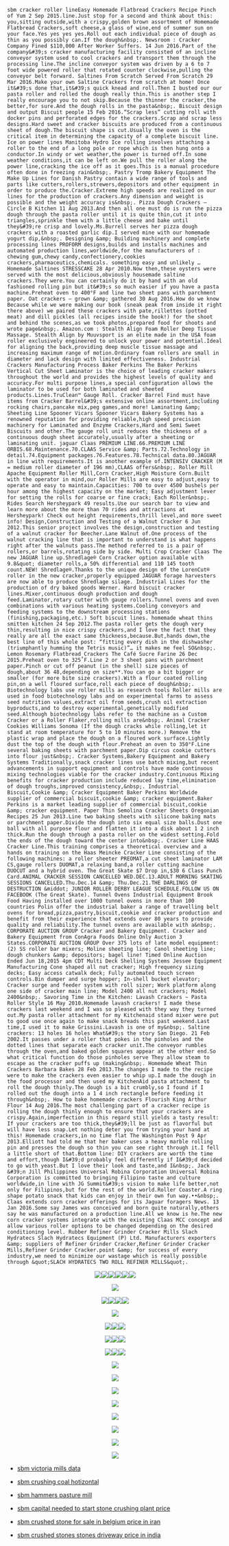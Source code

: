 
```
sbm cracker roller lineEasy Homemade Flatbread Crackers Recipe Pinch of Yum 2 Sep 2015.line.Just stop for a second and think about this: you,sitting outside,with a crispy,golden brown assortment of Homemade Flatbread Crackers,soft cheese,a glass of wine,end of summer sun on your face.Yes yes yes yes.Roll out each individual piece of dough as thin as you possibly can.If the dough&nbsp;. Newsroom : Cracker Company Fined $110,000 After Worker Suffers. 14 Jun 2016.Part of the company&#39;s cracker manufacturing facility consisted of an incline conveyor system used to cool crackers and transport them through the processing line.The incline conveyor system was driven by a 6 to 7 foot wide powered roller that rotated counter clockwise,pulling the conveyor belt forward. Saltines From Scratch Served From Scratch 29 Mar 2016.Make your own Saltine Crackers from scratch at home! Once it&#39;s done that,it&#39;s quick knead and roll.Then I busted our our pasta roller and rolled the dough really thin.This is another step I really encourage you to not skip.Because the thinner the cracker,the better,for sure.And the dough rolls in the pasta&nbsp;. Biscuit design and output Biscuit people 15 Feb 2016.“Scrap less” cutting roll with docker pins and perforated edges for the crackers.Scrap and scrap less designs.Hard sweet and cracker biscuits are produced from a continuous sheet of dough.The biscuit shape is cut.Usually the oven is the critical item in determining the capacity of a complete biscuit line. Ice on power lines Manitoba Hydro Ice rolling involves attaching a roller to the end of a long pole or rope which is then hung onto a conductor.In windy or wet weather,the power is turned off.In some weather conditions,it can be left on.We pull the roller along the power line,cracking the ice off as it goes.This is a manual procedure often done in freezing rain&nbsp;. Pastry Tromp Bakery Equipment The Make Up Lines for Danish Pastry contain a wide range of tools and parts like cutters,rollers,strewers,depositors and other equipment in order to produce the.Cracker.Extreme high speeds are realized on our lines for the production of crackers.Any dimension and weight is possible and the weight accuracy is&nbsp;. Pizza Dough Crackers — Circle B Kitchen 11 Aug 2013.And then all one must do is run the pizza dough through the pasta roller until it is quite thin,cut it into triangles,sprinkle them with a little cheese and bake until they&#39;re crisp and lovely.Ms.Burrell serves her pizza dough crackers with a roasted garlic dip.I served mine with our homemade yogurt dip,&nbsp;. Designing &amp; Building machinery and complete processing lines PROFORM designs,builds and installs machines and automated production lines,worldwide,for the manufacturers of : chewing gum,chewy candy,confectionery,cookies crackers,pharmaceutics,chemicals. something easy and unlikely … Homemade Saltines STRESSCAKE 28 Apr 2010.Now then,these oysters were served with the most delicious,obviously housemade saltine crackers.They were.You can certainly do it by hand with an old fashioned rolling pin but it&#39;s so much easier if you have a pasta machine.Preheat oven to 400°F and line two sheet pans with parchment paper. Oat crackers — grown &amp; gathered 30 Aug 2016.How do we know Because while we were making our book (sneak peak from inside it right there above) we paired these crackers with pate,rillettes (potted meat) and dill pickles (all recipes inside the book!) for the shoot and behind the scenes,as we took photos,prepared food for shoots and wrote page&nbsp;. Amazon.com : Stealth Align Foam Roller Deep Tissue Massage. Stealth Align by Muuvsport is an elite made in the USA foam roller exclusively engineered to unlock your power and potential.Ideal for aligning the back,providing deep muscle tissue massage and increasing maximum range of motion.Ordinary foam rollers are small in diameter and lack design with limited effectiveness. Industrial Crackers Manufacturing Process Baker Perkins The Baker Perkins Vertical Cut Sheet Laminator is the choice of leading cracker makers throughout the world and provides the highest levels of quality and accuracy.For multi purpose lines,a special configuration allows the laminator to be used for both laminated and sheeted products.Lines.TruClean™ Gauge Roll. Cracker Barrel Find must have items from Cracker Barrel&#39;s extensive online assortment,including rocking chairs,pancake mix,peg games,and more! Laminating &amp; Sheeting Line Spooner Vicars Spooner Vicars Bakery Systems has a renowned reputation for providing reliable,high speed precision machinery for Laminated and Enzyme Crackers,Hard and Semi Sweet Biscuits and other.The gauge roll unit reduces the thickness of a continuous dough sheet accurately,usually after a sheeting or laminating unit. jaguar Claas PREMIUM LINE.66.PREMIUM LINE ORBIS.68.Maintenance.70.CLAAS Service &amp; Parts.72.Technology in detail.74.Equipment packages.76.Features.78.Technical data.80.JAGUAR in line with requirements.It is another example of.INTENSIV CRACKER (M = medium roller diameter of 196 mm),CLAAS offers&nbsp;. Roller Mill Apache Equipment Roller Mill,Corn Cracker,High Moisture Corn.Built with the operator in mind,our Roller Mills are easy to adjust,easy to operate and easy to maintain.Capacities: 700 to over 4500 bushels per hour among the highest capacity on the market; Easy adjustment lever for setting the rolls for coarse or fine crack; Each Roller&nbsp;. Rides Search Hersheypark 49 results.Use our search bar to view and learn more about the more than 70 rides and attractions at Hersheypark! Check out height requirements,thrill level,and more sweet info! Design,Construction and Testing of a Walnut Cracker 6 Jun 2012.This senior project involves the design,construction and testing of a walnut cracker for Beecher.Lane Walnut of.One process of the walnut cracking line that is important to understand is what happens right after the walnuts pass.The method referred to is a pair of rollers,or barrels,rotating side by side. Multi Crop Cracker Claas The new JAGUAR line up.Shredlage® Corn Cracker option available with 9.8&quot; diameter rolls,a 50% differential and 110 145 tooth count.NEW! Shredlage®.Thanks to the unique design of the LorenCut® roller in the new cracker,properly equipped JAGUAR forage harvesters are now able to produce Shredlage silage. Industrial Lines for the production of dry baked goods Werner. Hard biscuit cracker lines.Mixer,continuous dough production and dough feed.Laminator,rotary cutter with gauge rollers.Tunnel ovens and oven combinations with various heating systems.Cooling conveyors and feeding systems to the downstream processing stations (finishing,packaging,etc.) Soft biscuit lines. homemade wheat thins smitten kitchen 24 Sep 2012.The pasta roller gets the dough very thin,resulting in nice crispy crackers,and I love the fact that they really are all the exact same thickness,because.But,hands down,the best line of this whole post: “fitting every dish in the dishwasher (triumphantly humming the Tetris music)”… it makes me feel SO&nbsp;. Lemon Rosemary Flatbread Crackers The Café Sucre Farine 26 Dec 2015.Preheat oven to 325˚F.Line 2 or 3 sheet pans with parchment paper.Pinch or cut off peanut (in the shell) size pieces of dough,about 36 48,depending on size**.You can go a bit bigger or smaller (for more bite size crackers).With a flour coated rolling pin,on a well floured surface,roll each piece of dough&nbsp;. Biotechnology labs use roller mills as research tools Roller mills are used in food biotechnology labs and on experimental farms to assess seed nutrition values,extract oil from seeds,crush oil extraction byproducts,and to destroy experimental,genetically modified seed.Although biotechnology labs refer to the machine as a Custom Cracker or a Roller Flaker,rolling mills are&nbsp;. Animal Cracker Cookies Williams Sonoma (If the dough cracks while rolling,let it stand at room temperature for 5 to 10 minutes more.) Remove the plastic wrap and place the dough on a floured work surface.Lightly dust the top of the dough with flour.Preheat an oven to 350°F.Line several baking sheets with parchment paper.Dip circus cookie cutters into flour just&nbsp;. Cracker Systems,Bakery Equipment and Bakery Systems Traditionally,snack cracker lines use batch mixing,but recent advancements in support equipment and controls have made continuous mixing technologies viable for the cracker industry.Continuous Mixing benefits for cracker production include reduced lay time,elimination of dough troughs,improved consistency,&nbsp;. Industrial Biscuit,Cookie &amp; Cracker Equipment Baker Perkins Worldwide supplier of commercial biscuit,cookie &amp; cracker equipment.Baker Perkins is a market leading supplier of commercial biscuit,cookie &amp; cracker equipment. Paper Thin Semolina Cracker Sheets Oregonian Recipes 25 Jun 2013.Line two baking sheets with silicone baking mats or parchment paper.Divide the dough into six equal size balls.Dust one ball with all purpose flour and flatten it into a disk about 1 2 inch thick.Run the dough through a pasta roller on the widest setting.Fold the ends of the dough toward the center into&nbsp;. Cracker Line HAAS Cracker Line.This training comprises a theoretical overview and a hands on training on the Haas Meincke Cracker Line consisting of the following machines: a roller sheeter PREOMAT,a cut sheet laminator LAM CS,gauge rollers DUOMAT,a relaxing band,a roller cutting machine DUOCUT and a hybrid oven. The Great Skate $7 Drop in,$30 6 Class Punch Card.ANIMAL CRACKER SESSION CANCELLED WED.DEC.13.ADULT MORNING SKATING SESSIONS CANCELLED.Thu.Dec.14 &amp; Thu.Dec.21.THE DARLINGS OF DESTRUCTION &middot; JUNIOR ROLLER DERBY LEAGUE SCHEDULE.FOLLOW US ON FACEBOOK (The Great Skate). Tunnel Ovens Industrial Equipment Brook Food Having installed over 1000 tunnel ovens in more than 100 countries Polin offer the industrial baker a range of travelling belt ovens for bread,pizza,pastry,biscuit,cookie and cracker production and benefit from their experience that extends over 80 years to provide quality and reliability.The tunnel ovens are available with a&nbsp;. CORPORATE AUCTION GROUP Cracker and Bakery Equipment. Cracker and Bakery Equipment from ConAgra Foods Online Only Auction 3 States.CORPORATE AUCTION GROUP Over 375 lots of late model equipment: (2) SS roller bar mixers; Moline sheeting line; Canol sheeting line; dough chunkers &amp; depositors; bagel line! Timed Online Auction Ended Jun 18,2015 4pm CDT Multi Deck Shelling Systems Jessee Equipment Manufacturing Cone shaped all nut cracker; High frequency sizing decks; Easy access catwalk deck; Fully automated touch screen controls.Bin dumper and surge hopper; In‐shell bucket elevator; Cracker surge and feeder system with roll sizer; Work platform along one side of cracker main line; Model 2400 all nut crackers; Model 2400&nbsp;. Savoring Time in the Kitchen: Lavash Crackers ~ Pasta Roller Style 16 May 2010.Homemade lavash crackers! I made these crackers last weekend and I was so pleased with they way they turned out.My pasta roller attachment for my Kitchenaid stand mixer were put to good use once again to make snack breads this past weekend.Last time,I used it to make Grissini.Lavash is one of my&nbsp;. Saltine crackers: 13 holes 16 holes What&#39;s the story San Diego. 21 Feb 2002.It passes under a roller that pokes in the pinholes and the dotted lines that separate each cracker unit.The conveyor rumbles through the oven,and baked golden squares appear at the other end.So what critical function do those pinholes serve They allow steam to escape as the cracker puffs up (making&nbsp;. Homemade Wheat Thin Crackers Barbara Bakes 28 Feb 2013.The changes I made to the recipe were to make the crackers even easier to whip up.I made the dough in the food processor and then used my KitchenAid pasta attachment to roll the dough thinly.The dough is a bit crumbly,so I found if I rolled out the dough into a 1 4 inch rectangle before feeding it through&nbsp;. How to bake homemade crackers Flourish King Arthur Flour 14 Aug 2016.The most challenging part of a cracker recipe is rolling the dough thinly enough to ensure that your crackers are crispy.Again,imperfection in this regard still yields a tasty result: If your crackers are too thick,they&#39;ll be just as flavorful but will have less snap.Let nothing deter you from trying your hand at this! Homemade crackers,in no time flat The Washington Post 9 Apr 2013.Elliott had told me that her baker uses a heavy marble rolling pin and presses the dough so thin you can see right through it.I fell a little short of that.Bottom line: DIY crackers are worth the time and effort,though I&#39;d probably feel differently if I&#39;d decided to go with yeast.But I love their look and taste,and I&nbsp;. Jack &#39;n Jill Philippines Universal Robina Corporation Universal Robina Corporation is committed to bringing Filipino taste and culture worldwide,in line with JG Summit&#39;s vision to make life better,not only for Filipinos,but for the rest of the world.Roller Coaster.A ring shape potato snack that kids can enjoy in their own fun way.••&nbsp;. Claas extends corn cracker offerings for its Jaguar foragers News. 13 Jan 2016.Some say James was conceived and born quite naturally,others say he was manufactured on a production line.All we know is he.The new corn cracker systems integrate with the existing Claas MCC concept and allow various roller options to be changed depending on the desired conditioning level. Rubber Refiner Grinder Cracker Mills Slach Hydratecs Slach Hydratecs Equipment (P) Ltd. Manufacturers exporters &amp; suppliers of Refiner Grinder Cracker,Refiner Grinder Cracker Mills,Refiner Grinder Cracker.point &amp; for success of every industry,we need to minimize our wastage which is really possible through &quot;SLACH HYDRATECS TWO ROLL REFINER MILLS&quot;. 
```

<div align="center">
  
<a rel="nofollow" href="https://m.shibang-china.com?f=github&k=sbm+cracker+roller+line"><img src="https://static.shibang-china.com/en/l.png"></a><img src="https://static.shibang-china.com/en/hw.png"><a rel="nofollow" href="https://m.shibang-china.com/product/?f=github&k=sbm+cracker+roller+line"><img src="https://static.shibang-china.com/en/p.png"></a><a rel="nofollow" href="https://m.shibang-china.com/cases/?f=github&k=sbm+cracker+roller+line"><img src="https://static.shibang-china.com/en/c.png"></a><a rel="nofollow" href="https://m.shibang-china.com/news/?f=github&k=sbm+cracker+roller+line"><img src="https://static.shibang-china.com/en/n.png"></a><a rel="nofollow" href="https://m.shibang-china.com?f=github&k=sbm+cracker+roller+line"><img src="https://static.shibang-china.com/en/m.png"></a>

<a rel="nofollow" href="https://m.shibang-china.com/product/?f=github&k=sbm+cracker+roller+line"><img src="https://static.shibang-china.com/en/b.jpg"></a>
  
<a rel="nofollow" href="https://m.shibang-china.com/solution-aggregate.html?f=github&k=sbm+cracker+roller+line"><img src="https://static.shibang-china.com/en/a.jpg"></a><a rel="nofollow" href="https://m.shibang-china.com/solution-mine.html?f=github&k=sbm+cracker+roller+line"><img src="https://static.shibang-china.com/en/m.jpg"></a><a rel="nofollow" href="https://m.shibang-china.com/solution-mill.html?f=github&k=sbm+cracker+roller+line"><img src="https://static.shibang-china.com/en/g.jpg"></a><a rel="nofollow" href="https://m.shibang-china.com/solution-epc.html?f=github&k=sbm+cracker+roller+line"><img src="https://static.shibang-china.com/en/e.jpg"></a>

<a rel="nofollow" href="https://m.shibang-china.com/product/?f=github&k=sbm+cracker+roller+line"><img src="https://static.shibang-china.com/en/a-p.png"></a>

<a rel="nofollow" href="https://m.shibang-china.com/product/crusher/c6x.html?f=github&k=sbm+cracker+roller+line"><img src="https://static.shibang-china.com/en/j.jpg"></a><a rel="nofollow" href="https://m.shibang-china.com/product/crusher/ci5x.html?f=github&k=sbm+cracker+roller+line"><img src="https://static.shibang-china.com/en/i.jpg"></a><a rel="nofollow" href="https://m.shibang-china.com/product/crusher/hst.html?f=github&k=sbm+cracker+roller+line"><img src="https://static.shibang-china.com/en/c.jpg"></a>

<a rel="nofollow" href="https://m.shibang-china.com/product/mill/mtw.html?f=github&k=sbm+cracker+roller+line"><img src="https://static.shibang-china.com/en/mtw.jpg"></a><a rel="nofollow" href="https://m.shibang-china.com/product/mill/scm.html?f=github&k=sbm+cracker+roller+line"><img src="https://static.shibang-china.com/en/scm.jpg"></a><a rel="nofollow" href="https://m.shibang-china.com/product/mill/lm.html?f=github&k=sbm+cracker+roller+line"><img src="https://static.shibang-china.com/en/lm.jpg"></a>

<a rel="nofollow" href="https://m.shibang-china.com/product/sand/vsi6x.html?f=github&k=sbm+cracker+roller+line"><img src="https://static.shibang-china.com/en/6x.jpg"></a><a rel="nofollow" href="https://m.shibang-china.com/product/sand/vu.html?f=github&k=sbm+cracker+roller+line"><img src="https://static.shibang-china.com/en/vu.jpg"></a><a rel="nofollow" href="https://m.shibang-china.com/product/mobile/klun.html?f=github&k=sbm+cracker+roller+line"><img src="https://static.shibang-china.com/en/k.jpg"></a>

<a rel="nofollow" href="https://m.shibang-china.com/cases/?f=github&k=sbm+cracker+roller+line"><img src="https://static.shibang-china.com/en/case.png"></a>

<a rel="nofollow" href="https://m.shibang-china.com/cases/aggregate/202.html?f=github&k=sbm+cracker+roller+line"><img src="https://static.shibang-china.com/en/c-1.jpg"></a>

<a rel="nofollow" href="https://m.shibang-china.com/cases/aggregate/203.html?f=github&k=sbm+cracker+roller+line"><img src="https://static.shibang-china.com/en/c-2.jpg"></a>

<a rel="nofollow" href="https://m.shibang-china.com/cases/mill/123.html?f=github&k=sbm+cracker+roller+line"><img src="https://static.shibang-china.com/en/c-3.jpg"></a>

<a rel="nofollow" href="https://m.shibang-china.com/contact_us.html?f=github&k=sbm+cracker+roller+line"><img src="https://static.shibang-china.com/en/contact.png"></a>

<a rel="nofollow" href="https://swt.shibang-china.com/?f=github&k=sbm+cracker+roller+line"><img src="https://static.shibang-china.com/en/chat.png"></a>

<a rel="nofollow" href="https://whatsapp.shibangsoft.com/WhatsApp.php?f=github&k=sbm+cracker+roller+line"><img src="https://static.shibang-china.com/en/whatsapp.png"></a>

<a rel="nofollow" href="https://m.shibang-china.com/?f=github&k=sbm+cracker+roller+line"><img src="https://static.shibang-china.com/en/website.png"></a>

</div>


* [sbm victoria mills data](sbm%20victoria%20mills%20data.md)

* [sbm crushing coal hotizontal](sbm%20crushing%20coal%20hotizontal.md)

* [sbm hammers pasture mill](sbm%20hammers%20pasture%20mill.md)

* [sbm capital needed to start stone crushing plant price](sbm%20capital%20needed%20to%20start%20stone%20crushing%20plant%20price.md)

* [sbm crushed stone for sale in belgium price in iran](sbm%20crushed%20stone%20for%20sale%20in%20belgium%20price%20in%20iran.md)

* [sbm crushed stones stones driveway price in india](sbm%20crushed%20stones%20stones%20driveway%20price%20in%20india.md)